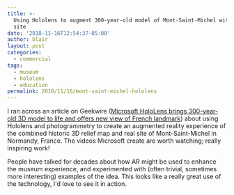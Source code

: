 ```yaml
---
title: >-
  Using Hololens to augment 300-year-old model of Mont-Saint-Michel with real
  site
date: '2018-11-16T12:54:37-05:00'
author: blair
layout: post
categories:
  - commercial
tags:
  - museum
  - hololens
  - education
permalink: 2018/11/16/mont-saint-michel-hololens
---
```

I ran across an article on Geekwire ([Microsoft HoloLens brings 300-year-old 3D model to life and offers new view of French landmark](https://www.geekwire.com/2018/microsoft-hololens-brings-300-year-old-3d-model-life-offers-new-view-french-landmark/)) about using Hololens and photogrammetry to create an augmented reality experience of the combined historic 3D relief map and real site of Mont-Saint-Michel in Normandy, France.  The videos Microsoft create are worth watching; really inspiring work!

People have talked for decades about how AR might be used to enhance the museum experience, and experimented with (often trivial, sometimes more interesting) examples of the idea.  This looks like a really great use of the technology, I'd love to see it in action.
